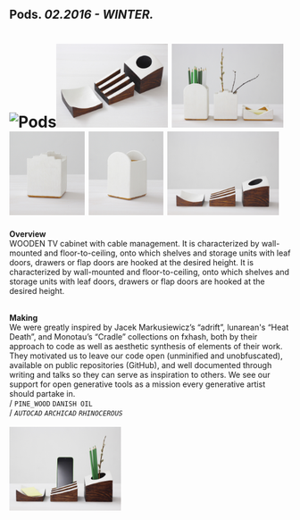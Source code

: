 
## Pods. _02.2016 - WINTER._  
# ![Pods](None)<a href="https://ewwgene.github.io/projects/Pods/000.jpg"><img src="/projects/Pods/000.jpg" height="150"></a> <a href="https://ewwgene.github.io/projects/Pods/img_pods1_01.jpg"><img src="/projects/Pods/img_pods1_01.jpg" height="150"></a> <a href="https://ewwgene.github.io/projects/Pods/img_pods1_02.jpg"><img src="/projects/Pods/img_pods1_02.jpg" height="150"></a> <a href="https://ewwgene.github.io/projects/Pods/img_pods1_03.jpg"><img src="/projects/Pods/img_pods1_03.jpg" height="150"></a> <a href="https://ewwgene.github.io/projects/Pods/img_pods2_01.jpg"><img src="/projects/Pods/img_pods2_01.jpg" height="150"></a>   
**Overview**  
WOODEN TV cabinet with cable management. It is characterized by wall-mounted and floor-to-ceiling, onto which shelves and storage units with leaf doors, drawers or flap doors are hooked at the desired height. It is characterized by wall-mounted and floor-to-ceiling, onto which shelves and storage units with leaf doors, drawers or flap doors are hooked at the desired height.  
<br>
  
**Making**  
We were greatly inspired by Jacek Markusiewicz’s “adrift”, lunarean's “Heat Death”, and Monotau’s “Cradle” collections on fxhash, both by their approach to code as well as aesthetic synthesis of elements of their work. They motivated us to leave our code open (unminified and unobfuscated), available on public repositories (GitHub), and well documented through writing and talks so they can serve as inspiration to others. We see our support for open generative tools as a mission every generative artist should partake in.  
/
`PINE_WOOD` `DANISH OIL`   
/
_`AUTOCAD`_ _`ARCHICAD`_ _`RHINOCEROUS`_   
<br>
<a href="https://ewwgene.github.io/projects/Pods/img_pods2_02.jpg"><img src="/projects/Pods/img_pods2_02.jpg" height="150"></a> 
